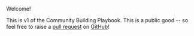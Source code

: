 Welcome! 

This is v1 of the Community Building Playbook. 
This is a public good -- so feel free to raise a <a href="https://docs.github.com/en/pull-requests">pull request</a> on <a href="https://Drepute.github.io/playbook">GitHub</a>!

